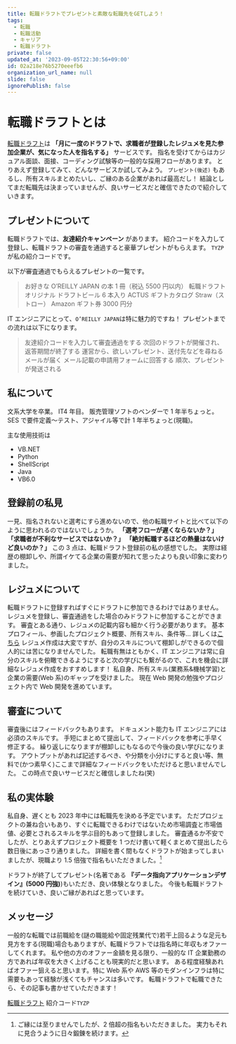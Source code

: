 ```yaml
---
title: 転職ドラフトでプレゼントと素敵な転職先をGETしよう！
tags:
  - 転職
  - 転職活動
  - キャリア
  - 転職ドラフト
private: false
updated_at: '2023-09-05T22:30:56+09:00'
id: 02a218e76b5270eeefb6
organization_url_name: null
slide: false
ignorePublish: false
---
```


# 転職ドラフトとは

[転職ドラフト](https://job-draft.jp/)は **「月に一度のドラフトで、求職者が登録したレジュメを見た参加企業が、気になった人を指名する」** サービスです。
指名を受けてからはカジュアル面談、面接、コーディング試験等の一般的な採用フローがあります。
とりあえず登録してみて、どんなサービスか試してみよう。
`プレゼント(後述)` もあるし、所有スキルまとめたいし、ご縁のある企業があれば最高だし！
結論としてまだ転職先は決まっていませんが、良いサービスだと確信できたので紹介していきます。

## プレゼントについて

転職ドラフトでは、**友達紹介キャンペーン** があります。
紹介コードを入力して登録し、転職ドラフトの審査を通過すると豪華プレゼントがもらえます。
`TYZP` が私の紹介コードです。

以下が審査通過でもらえるプレゼントの一覧です。

> お好きな O’REILLY JAPAN の本 1 冊（税込 5500 円以内）
> 転職ドラフトオリジナル ドラフトビール 6 本入り
> ACTUS ギフトカタログ Straw（ストロー）
> Amazon ギフト券 3000 円分

IT エンジニアにとって、`O’REILLY JAPAN`は特に魅力的ですね！
プレゼントまでの流れは以下になります。

> 友達紹介コードを入力して審査通過をする
> 次回のドラフトが開催され、返答期間が終了する
> 運営から、欲しいプレゼント、送付先などを尋ねるメールが届く
> メール記載の申請用フォームに回答する
> 順次、プレゼントが発送される

## 私について

文系大学を卒業。
IT4 年目。
販売管理ソフトのベンダーで 1 年半ちょっと。
SES で要件定義〜テスト、アジャイル等で計 1 年半ちょっと(現職)。

主な使用技術は

- VB.NET
- Python
- ShellScript
- Java
- VB6.0

## 登録前の私見

一見、指名されないと選考にすら進めないので、他の転職サイトと比べて以下のように思われるのではないでしょうか。
**「選考フローが遅くならないか？」**
**「求職者が不利なサービスではないか？」**
**「絶対転職するほどの熱量はないけど良いのか？」**
この 3 点は、転職ドラフト登録前の私の感想でした。
実際は経歴の棚卸しや、所謂イケてる企業の需要が知れて思ったよりも良い印象に変わりました。

## レジュメについて

転職ドラフトに登録すればすぐにドラフトに参加できるわけではありません。
レジュメを登録し、審査通過をした場合のみドラフトに参加することができます。
審査とある通り、レジュメの記載内容も細かく行う必要があります。
基本プロフィール、参画したプロジェクト概要、所有スキル、条件等...
詳しくは[こちら](https://job-draft.jp/articles/443)
レジュメ作成は大変ですが、自分のスキルについて棚卸しができるので個人的には苦になりませんでした。
転職有無はともかく、IT エンジニアは常に自分のスキルを俯瞰できるようにすると次の学びにも繋がるので、これを機会に詳細なレジュメ作成をおすすめします！
私自身、所有スキル(業務系&機械学習)と企業の需要(Web 系)のギャップを受けました。
現在 Web 開発の勉強やプロジェクト内で Web 開発を進めています。

## 審査について

審査後にはフィードバックもあります。
ドキュメント能力も IT エンジニアには必須のスキルです。
手短にまとめて提出して、フィードバックを参考に手早く修正する。
繰り返しになりますが棚卸しにもなるので今後の良い学びになります。
アウトプットがあれば記述するべき、や分類を小分けにすると良い等、無料で(かつ素早く)ここまで詳細なフィードバックをいただけると思いませんでした。
この時点で良いサービスだと確信しましたね(笑)

## 私の実体験

私自身、遅くとも 2023 年中には転職先を決める予定でいます。
ただプロジェクトの兼ね合いもあり、すぐに転職できるわけではないため市場調査と市場価値、必要とされるスキルを学ぶ目的もあって登録しました。
審査通るか不安でしたが、とりあえずプロジェクト概要を 1 つだけ書いて軽くまとめて提出したら数日後にあっさり通りました。
詳細を書く間もなくドラフトが始まってしまいましたが、現職より 1.5 倍強で指名もいただきました。[^1]
[^1]:ご縁には至りませんでしたが、2 倍超の指名もいただきました。
実力もそれに見合うように日々鍛錬を続けます。

ドラフトが終了してプレゼント(名著である **『データ指向アプリケーションデザイン』(5000 円強)**)もいただき、良い体験となりました。
今後も転職ドラフトを続けていき、良いご縁があればと思っています。

## メッセージ

一般的な転職では前職給を(謎の職能給や固定残業代で)若干上回るような足元も見方をする(現職)場合もありますが、転職ドラフトでは指名時に年収もオファーしてくれます。
私や他の方のオファー金額を見る限り、一般的な IT 企業勤務の方であれば年収を大きく上げることも現実的だと思います。
ある程度経験あればオファー狙えると思います。特に Web 系や AWS 等のモダンインフラは特に需要もあって経験が浅くてもチャンスは多いです。
転職ドラフトで転職できたら、その記事も書かせていただきます！

[転職ドラフト](https://job-draft.jp/)
紹介コード`TYZP`
